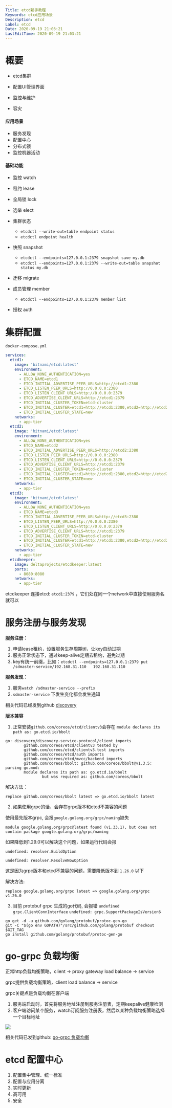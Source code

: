 ```yaml
---
Title: etcd新手教程
Keywords: etcd应用场景
Description: etcd
Label: etcd
Date: 2020-09-19 21:03:21
LastEditTime: 2020-09-19 21:03:21
---
```


# 概要

- etcd集群

- 配置UI管理界面

- 监控与维护

- 容灾

#### 应用场景

- 服务发现
- 配置中心
- 分布式锁
- 监控机器活动

#### 基础功能

- 监控 watch
- 租约 lease
- 全局锁 lock
- 选举 elect
- 集群状态 
  - `etcdctl --write-out=table endpoint status`
  - `etcdctl endpoint health`
- 快照 snapshot
  - `etcdctl --endpoints=127.0.0.1:2379 snapshot save my.db`
  - `etcdctl --endpoints=127.0.0.1:2379 --write-out=table snapshot status my.db`
- 迁移 migrate
- 成员管理 member
  - `etcdctl --endpoints=127.0.0.1:2379 member list`

- 授权 auth



# 集群配置

`docker-compose.yml`

```yaml
services:
  etcd1:
    image: 'bitnami/etcd:latest'
    environment:
      - ALLOW_NONE_AUTHENTICATION=yes
      - ETCD_NAME=etcd1
      - ETCD_INITIAL_ADVERTISE_PEER_URLS=http://etcd1:2380
      - ETCD_LISTEN_PEER_URLS=http://0.0.0.0:2380
      - ETCD_LISTEN_CLIENT_URLS=http://0.0.0.0:2379
      - ETCD_ADVERTISE_CLIENT_URLS=http://etcd1:2379
      - ETCD_INITIAL_CLUSTER_TOKEN=etcd-cluster
      - ETCD_INITIAL_CLUSTER=etcd1=http://etcd1:2380,etcd2=http://etcd2:2380,etcd3=http://etcd3:2380
      - ETCD_INITIAL_CLUSTER_STATE=new
    networks:
      - app-tier
  etcd2:
    image: 'bitnami/etcd:latest'
    environment:
      - ALLOW_NONE_AUTHENTICATION=yes
      - ETCD_NAME=etcd2
      - ETCD_INITIAL_ADVERTISE_PEER_URLS=http://etcd2:2380
      - ETCD_LISTEN_PEER_URLS=http://0.0.0.0:2380
      - ETCD_LISTEN_CLIENT_URLS=http://0.0.0.0:2379
      - ETCD_ADVERTISE_CLIENT_URLS=http://etcd1:2379
      - ETCD_INITIAL_CLUSTER_TOKEN=etcd-cluster
      - ETCD_INITIAL_CLUSTER=etcd1=http://etcd1:2380,etcd2=http://etcd2:2380,etcd3=http://etcd3:2380
      - ETCD_INITIAL_CLUSTER_STATE=new
    networks:
      - app-tier
  etcd3:
    image: 'bitnami/etcd:latest'
    environment:
      - ALLOW_NONE_AUTHENTICATION=yes
      - ETCD_NAME=etcd3
      - ETCD_INITIAL_ADVERTISE_PEER_URLS=http://etcd3:2380
      - ETCD_LISTEN_PEER_URLS=http://0.0.0.0:2380
      - ETCD_LISTEN_CLIENT_URLS=http://0.0.0.0:2379
      - ETCD_ADVERTISE_CLIENT_URLS=http://etcd1:2379
      - ETCD_INITIAL_CLUSTER_TOKEN=etcd-cluster
      - ETCD_INITIAL_CLUSTER=etcd1=http://etcd1:2380,etcd2=http://etcd2:2380,etcd3=http://etcd3:2380
      - ETCD_INITIAL_CLUSTER_STATE=new
    networks:
      - app-tier
  etcdkeeper:
    image: deltaprojects/etcdkeeper:latest
    ports:
      - 8080:8080
    networks:
      - app-tier
```

etcdkeeper 连接etcd: `etcd1:2379` ，它们处在同一个network中直接使用服务名就可以

# 服务注册与服务发现

**服务注册：**

1. 申请lease租约，设置服务生存周期ttl，让key自动过期
2. 服务正常状态下，通过keep-alive定期去租约，避免过期
3. key有统一前缀，比如：`etcdctl --endpoints=127.0.0.1:2379 put /sdmaster-service/192.168.31.110   192.168.31.110`

**服务发现：**

1. 服务`watch /sdmaster-service --prefix`
2. `sdmaster-service` 下发生变化都会发生通知

相关代码已经发到github [discovery](https://github.com/douyacun/discovery)

**版本兼容**

1. 正常安装`github.com/coreos/etcd/clientv3`会存在 `module declares its path as: go.etcd.io/bbolt`

```
go: discovery/discovery-service-protocol/client imports
        github.com/coreos/etcd/clientv3 tested by
        github.com/coreos/etcd/clientv3.test imports
        github.com/coreos/etcd/auth imports
        github.com/coreos/etcd/mvcc/backend imports
        github.com/coreos/bbolt: github.com/coreos/bbolt@v1.3.5: parsing go.mod:
        module declares its path as: go.etcd.io/bbolt
                but was required as: github.com/coreos/bbolt
```

解决方法：

`replace github.com/coreos/bbolt latest => go.etcd.io/bbolt latest`

2. 如果使用grpc的话，会存在grpc版本和etcd不兼容的问题

使用最先版本grpc, 会报`google.golang.org/grpc/naming`缺失

`module google.golang.org/grpc@latest found (v1.33.1), but does not contain package google.golang.org/grpc/naming`

如果降低到1.29.0可以解决这个问题，如果运行代码会报

`undefined: resolver.BuildOption` 

`undefined: resolver.ResolveNowOption`

这是因为grpc版本和etcd不兼容的问题，需要降低版本到 `1.26.0` 以下

解决方法:

```
replace google.golang.org/grpc latest => google.golang.org/grpc v1.26.0
```

3. 目前 protobuf grpc 生成的go代码, 会报错 `undefined grpc.ClientConnInterface` `undefined: grpc.SupportPackageIsVersion6`

```
go get -d -u github.com/golang/protobuf/protoc-gen-go
git -C "$(go env GOPATH)"/src/github.com/golang/protobuf checkout $GIT_TAG
go install github.com/golang/protobuf/protoc-gen-go
```

# go-grpc 负载均衡

正常http负载均衡策略，client -> proxy gateway load balance -> service

grpc提供负载均衡策略，client  load balance -> service 

grpc关键点是负载均衡在客户端

1. 服务端启动时，首先将服务地址注册到服务注册表，定期keepalive健康检测
2. 客户端访问某个服务，watch订阅服务注册表，然后以某种负载均衡策略选择一个目标地址

![](./assert/grpc-load-balancing.png)

相关代码已发到github: [go-grpc 负载均衡](https://github.com/douyacun/discovery/tree/master/discovery-go-grpc)

# etcd 配置中心

1. 配置集中管理、统一标准
2. 配置与应用分离
3. 实时更新
4. 高可用
5. 安全

